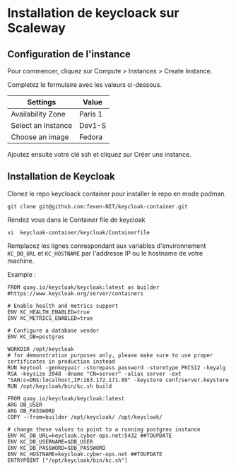 # Installation de keycloack sur Scaleway

## Configuration de l'instance

Pour commencer, cliquez sur Compute > Instances > Create Instance.

Completez le formulaire avec les valeurs ci-dessous.

|Settings            | Value   |
| ------------------ | ------- |
| Availability Zone  | Paris 1 |
| Select an Instance | Dev1-S  |
| Choose an image    | Fedora  |

Ajoutez ensuite votre clé ssh et cliquez sur Créer une instance.

## Installation de Keycloak

Clonez le repo keycloack container pour installer le repo en mode podman.

```shell
git clone git@github.com:feven-NIT/keycloak-container.git
```

Rendez vous dans le Container file de keycloak

```
vi  keycloak-container/keycloak/Containerfile
```

Remplacez les lignes conrespondant aux variables d'environnement ```KC_DB_URL``` et ```KC_HOSTNAME``` par l'addresse IP ou le hostname de votre machine.

Example :

```shell
FROM quay.io/keycloak/keycloak:latest as builder
#https://www.keycloak.org/server/containers

# Enable health and metrics support
ENV KC_HEALTH_ENABLED=true
ENV KC_METRICS_ENABLED=true

# Configure a database vendor
ENV KC_DB=postgres

WORKDIR /opt/keycloak
# for demonstration purposes only, please make sure to use proper certificates in production instead
RUN keytool -genkeypair -storepass password -storetype PKCS12 -keyalg RSA -keysize 2048 -dname "CN=server" -alias server -ext "SAN:c=DNS:localhost,IP:163.172.171.89" -keystore conf/server.keystore
RUN /opt/keycloak/bin/kc.sh build

FROM quay.io/keycloak/keycloak:latest
ARG DB_USER
ARG DB_PASSWORD
COPY --from=builder /opt/keycloak/ /opt/keycloak/

# change these values to point to a running postgres instance
ENV KC_DB_URL=keycloak.cyber-ops.net:5432 ##TOUPDATE
ENV KC_DB_USERNAME=$DB_USER
ENV KC_DB_PASSWORD=$DB_PASSWORD
ENV KC_HOSTNAME=keycloak.cyber-ops.net ##TOUPDATE
ENTRYPOINT ["/opt/keycloak/bin/kc.sh"]
```








